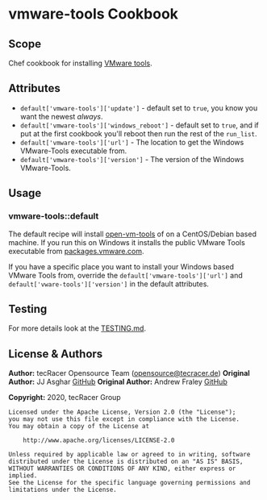 # vmware-tools Cookbook

## Scope

Chef cookbook for installing [VMware tools](https://docs.vmware.com/en/VMware-Tools/index.html).

## Attributes

- `default['vmware-tools']['update']` - default set to `true`, you know you want
  the newest _always_.
- `default['vmware-tools']['windows_reboot']` - default set to `true`, and if
  put at the first cookbook you'll reboot then run the rest of the `run_list`.
- `default['vmware-tools']['url']` - The location to get the Windows VMware-Tools
  executable from.
- `default['vmware-tools']['version']` - The version of the Windows VMware-Tools.

## Usage

### vmware-tools::default

The default recipe will install [open-vm-tools](https://github.com/vmware/open-vm-tools)
  of on a CentOS/Debian based machine. If you run this on Windows it installs the
  public VMware Tools executable from [packages.vmware.com](https://packages.vmware.com).

If you have a specific place you want to install your Windows based VMware Tools
  from, override the `default['vmware-tools']['url']`
  and `default['vware-tools']['version']` in the default attributes.

## Testing

For more details look at the [TESTING.md](./TESTING.md).

## License & Authors

**Author:** tecRacer Opensource Team ([opensource@tecracer.de](mailto:opensource@tecracer.de))
**Original Author:** JJ Asghar [GitHub](https://github.com/jjasghar)
**Original Author:** Andrew Fraley [GitHub](https://github.com/andrewfraley/)

**Copyright:** 2020, tecRacer Group

```
Licensed under the Apache License, Version 2.0 (the "License");
you may not use this file except in compliance with the License.
You may obtain a copy of the License at

    http://www.apache.org/licenses/LICENSE-2.0

Unless required by applicable law or agreed to in writing, software
distributed under the License is distributed on an "AS IS" BASIS,
WITHOUT WARRANTIES OR CONDITIONS OF ANY KIND, either express or implied.
See the License for the specific language governing permissions and
limitations under the License.
```
